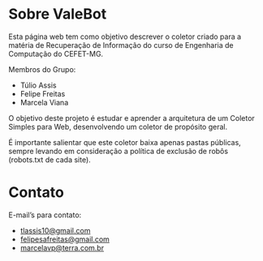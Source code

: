 # Sobre ValeBot
Esta página web tem como objetivo descrever o coletor criado para a matéria de Recuperação de Informação do curso de Engenharia de Computação do CEFET-MG.

Membros do Grupo:

- Túlio Assis
- Felipe Freitas
- Marcela Viana

O objetivo deste projeto é estudar e aprender a arquitetura de um Coletor Simples para Web, desenvolvendo um coletor de propósito geral.

É importante salientar que este coletor baixa apenas pastas públicas, sempre levando em consideração a política de exclusão de robôs (robots.txt de cada site).

# Contato
E-mail’s para contato:

- tlassis10@gmail.com
- felipesafreitas@gmail.com
- marcelavp@terra.com.br
